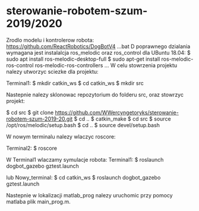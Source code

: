 # sterowanie-robotem-szum-2019/2020

Zrodlo modelu i kontrolerow robota: https://github.com/ReactRobotics/DogBotV4
...bat
D poprawnego dzialania wymagana jest instalalcja ros_melodic oraz ros_control
dla UBuntu 18.04:
$ sudo apt install ros-melodic-desktop-full
$ sudo apt-get install ros-melodic-ros-control ros-melodic-ros-controllers
...
W celu stowrzenia projektu nalezy utworzyc sciezke dla projektu:

Terminal1:
$ mkdir catkin_ws
$ cd catkin_ws
$ mkdir src

Nastepnie nalezy sklonowac repozytorium do folderu src, oraz stowrzyc projekt:

$ cd src
$ git clone https://github.com/WWercyngetoryks/sterowanie-robotem-szum-2019-20.git
$ cd ..
$ catkin_make
$ cd src
$ source /opt/ros/melodic/setup.bash
$ cd ..
$ source devel/setup.bash

W nowym terminalu nalezy wlaczyc roscore:

Terminal2:
$ roscore

W Terminal1 wlaczamy symulacje robota:
Terminal1:
$ roslaunch dogbot_gazebo gztest.launch

lub
Nowy_terminal:
$ cd catkin_ws
$ roslaunch dogbot_gazebo gztest.launch


Nastepnie w lokalizacji matlab_prog nalezy uruchomic przy pomocy matlaba plik main_prog.m.

